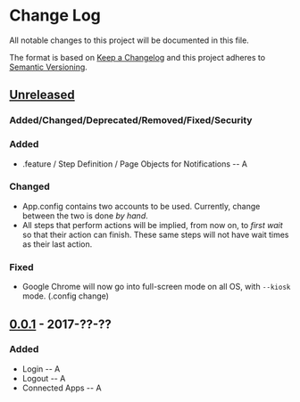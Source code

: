 ﻿# Change Log
All notable changes to this project will be documented in this file.

The format is based on [Keep a Changelog](http://keepachangelog.com/)
and this project adheres to [Semantic Versioning](http://semver.org/).

## [Unreleased]
### Added/Changed/Deprecated/Removed/Fixed/Security

### Added
- .feature / Step Definition / Page Objects for Notifications -- A

### Changed
- App.config contains two accounts to be used. Currently, change between the two is done _by hand_.
- All steps that perform actions will be implied, from now on, to _first wait_ so that their action can finish. These same steps will not have wait times as their last action.

### Fixed
- Google Chrome will now go into full-screen mode on all OS, with `--kiosk` mode. (.config change)



## [0.0.1] - 2017-??-??
### Added
- Login -- A
- Logout -- A
- Connected Apps -- A

[Unreleased]: https://github.com/fourth/FourthEngageWebMobileAutomation/compare/US28504-Notifications-A
[0.0.1]: https://github.com/fourth/FourthEngageWebMobileAutomation/commit/72b8e9eabe7f09b9b566d6180870b67fc920683a
